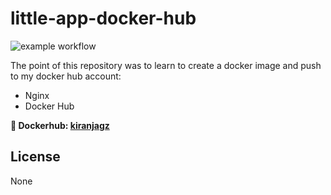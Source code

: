 # little-app-docker-hub

![example workflow](https://github.com/kiranjagz/little-app-docker-hub/actions/workflows/docker-image.yml/badge.svg)

The point of this repository was to learn to create a docker image and push to my docker hub account:

- Nginx
- Docker Hub

<strong>:whale: Dockerhub: [kiranjagz](https://hub.docker.com/repository/docker/kiranjagz/little-nginx-app)</strong>

## License

None
